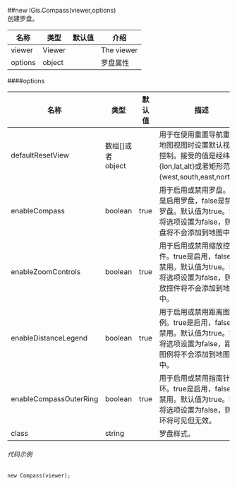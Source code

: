 ##new IGis.Compass(viewer,options)  
创建罗盘。
  
名称|类型|默认值|介绍  
-|-|-|-
viewer|Viewer||The viewer  
<a herf="#options">options|object||罗盘属性  
  
####<a name="options">options</a>  
  
名称|类型|默认值|描述  
-|-|-|-
defaultResetView|数组[]或者object||用于在使用重置导航重置地图视图时设置默认视图控制。接受的值是经纬度{lon,lat,alt}或者矩形范围{west,south,east,north}。
enableCompass|boolean|true|用于启用或禁用罗盘。true是启用罗盘，false是禁用罗盘。默认值为true。如果将选项设置为false，则罗盘将不会添加到地图中。
enableZoomControls|boolean|true|用于启用或禁用缩放控件。true是启用，false是禁用。默认值为true。如果将选项设置为false，则缩放控件将不会添加到地图中。
enableDistanceLegend|boolean|true|用于启用或禁用距离图例。true是启用，false是禁用。默认值为true。如果将选项设置为false，距离图例将不会添加到地图中。
enableCompassOuterRing|boolean|true|用于启用或禁用指南针外环。true是启用，false是禁用。默认值为true。如果将选项设置为false，则该环将可见但无效。
class|string||罗盘样式。    
   
###### 代码示例
    new Compass(viewer);